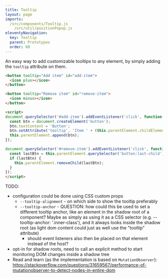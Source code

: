 ```yaml
---
title: Tooltip
layout: page
imports:
  /src/components/Tooltip.js
    /src/util/positionPopup.js
eleventyNavigation:
  key: Tooltip
  parent: Prototypes
  order: 80
---
```


An easy way to add customizable tooltips to any element, by simply adding the `tooltip` attribute on them.

<render-example></render-example>
```html
<button tooltip="Add item" id="add-item">
  <icon plus></icon>
</button>

<button tooltip="Remove item" id="remove-item">
  <icon minus></icon>
</button>

<script>
document.querySelector('#add-item').addEventListener('click', function() {
  const btn = document.createElement('button');
  btn.textContent = 'Button';
  btn.setAttribute('tooltip', 'Item ' + (this.parentElement.childElementCount - 2));
  this.parentElement.append(btn);
});

document.querySelector('#remove-item').addEventListener('click', function() {
  const lastBtn = this.parentElement.querySelector('button:last-child');
  if (lastBtn) {
    this.parentElement.removeChild(lastBtn);
  }
});
</script>
```

TODO:
- configuration could be done using CSS custom props
  - `--tooltip-alignment` - on which side to show the tooltip preferably
  - `--tooltip-anchor` - QUESTION: how could this be used to set a different tooltip anchor, like an element in the shadow root of a component? Maybe as simply as using it as a CSS selector (e.g. --tooltip-anchor: '.inner-class'), and it always looks inside the shadow root (as light dom content could just as well use the "tooltip" attribute)
    - should event listeners also then be placed on that element instead of the host?
- opt-in for shadow roots, need to  call an explicit method to start monitoring DOM changes inside a shadow tree
- Read and learn (as the implementation is based on `MutationObserver`): https://stackoverflow.com/questions/31659567/performance-of-mutationobserver-to-detect-nodes-in-entire-dom
